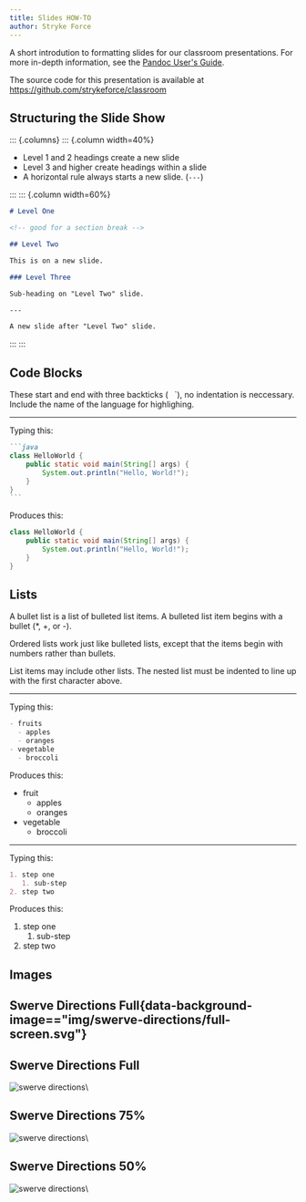```yaml
---
title: Slides HOW-TO
author: Stryke Force
---
```


A short introdution to formatting slides for our classroom presentations. For more in-depth information, see the [Pandoc User's Guide](https://pandoc.org/MANUAL.html).

The source code for this presentation is available at <https://github.com/strykeforce/classroom>

## Structuring the Slide Show

::: {.columns}
::: {.column width=40%}

- Level 1 and 2 headings create a new slide
- Level 3 and higher create headings within a slide
- A horizontal rule always starts a new slide. (`---`)

:::
::: {.column width=60%}

```markdown
# Level One

<!-- good for a section break -->

## Level Two

This is on a new slide.

### Level Three

Sub-heading on "Level Two" slide.

---

A new slide after "Level Two" slide.
```

:::
:::

## Code Blocks

These start and end with three backticks (` ` `), no indentation is neccessary. Include the name of the language for highlighing.

---

Typing this:

````markdown
```java
class HelloWorld {
    public static void main(String[] args) {
        System.out.println("Hello, World!");
    }
}
```
````

Produces this:

```java
class HelloWorld {
    public static void main(String[] args) {
        System.out.println("Hello, World!");
    }
}
```

## Lists

A bullet list is a list of bulleted list items. A bulleted list item begins with a bullet (\*, +, or -).

Ordered lists work just like bulleted lists, except that the items begin with numbers rather than bullets.

List items may include other lists. The nested list must be indented to line up with the first character above.

---

Typing this:

```markdown
- fruits
  - apples
  - oranges
- vegetable
  - broccoli
```

Produces this:

- fruit
  - apples
  - oranges
- vegetable
  - broccoli

---

Typing this:

```markdown
1. step one
   1. sub-step
2. step two
```

Produces this:

1. step one
   1. sub-step
2. step two

## Images

## Swerve Directions Full{data-background-image=="img/swerve-directions/full-screen.svg"}

## Swerve Directions Full

![swerve directions](../swerve/img/swerve-directions/full-screen.svg)\

## Swerve Directions 75%

![swerve directions](../swerve/img/swerve-directions/0.75-screen.svg)\

## Swerve Directions 50%

![swerve directions](../swerve/img/swerve-directions/0.50-screen.svg)\
